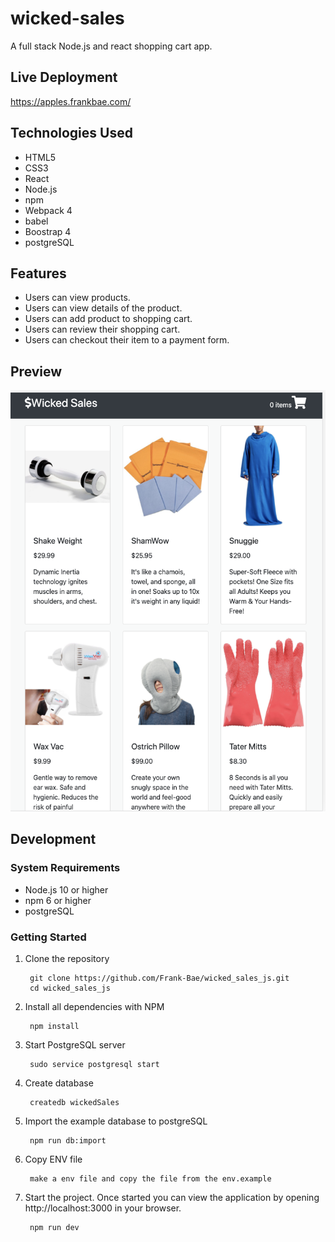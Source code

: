 # wicked-sales
A full stack Node.js and react shopping cart app.

## Live Deployment

https://apples.frankbae.com/

## Technologies Used
- HTML5
- CSS3
- React
- Node.js
- npm
- Webpack 4
- babel
- Boostrap 4
- postgreSQL

## Features
- Users can view products.
- Users can view details of the product.
- Users can add product to shopping cart.
- Users can review their shopping cart.
- Users can checkout their item to a payment form.

## Preview
![](./previews/ScreenShot.png)
## Development

### System Requirements
- Node.js 10 or higher
- npm 6 or higher
- postgreSQL

### Getting Started
1. Clone the repository

        git clone https://github.com/Frank-Bae/wicked_sales_js.git
        cd wicked_sales_js

2. Install all dependencies with NPM

        npm install

3. Start PostgreSQL server

        sudo service postgresql start

4. Create database

        createdb wickedSales

5. Import the example database to postgreSQL

        npm run db:import

6. Copy ENV file

        make a env file and copy the file from the env.example
    
7. Start the project. Once started you can view the application by opening http://localhost:3000 in your browser.
        
        npm run dev
